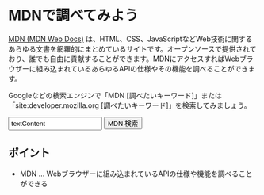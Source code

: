 # MDNで調べてみよう

[MDN (MDN Web Docs)](https://developer.mozilla.org/ja/) は、HTML、CSS、JavaScriptなどWeb技術に関するあらゆる文書を網羅的にまとめているサイトです。オープンソースで提供されており、誰でも自由に貢献することができます。MDNにアクセスすればWebブラウザーに組み込まれているあらゆるAPIの仕様やその機能を調べることができます。

Googleなどの検索エンジンで「MDN [調べたいキーワード]」または「site:developer.mozilla.org [調べたいキーワード]」を検索してみましょう。

<form action="https://www.google.com/search" target="_blank" onsubmit="this.submit()">
  <input type="hidden" name="q" value="site:developer.mozilla.org " />
  <input type="search" name="q" value="textContent" autocomplete="off" style="padding: 4px" />
  <input type="submit" value="MDN 検索" />
</form>

## ポイント

- MDN … Webブラウザーに組み込まれているAPIの仕様や機能を調べることができる
